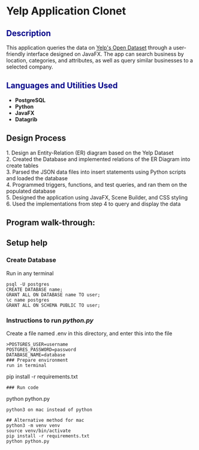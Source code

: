 <h1>Yelp Application Clonet</h1>
<!-- ### [YouTube Demonstration](https://youtu.be/7eJexJVCqJo) -->
<h2 style="color: darkblue;">Description</h2>
This application queries the data on <a href="https://business.yelp.com/data/resources/open-dataset/">Yelp's Open Dataset</a> through a user-friendly interface designed on JavaFX. The app can search business by location, categories, and attributes, as well as query similar businesses to a selected company.
<br />

<h2 style="color: darkblue;">Languages and Utilities Used</h2>

- <b>PostgreSQL</b>
- <b>Python</b>
- <b>JavaFX</b>
- <b>Datagrib</b>

<h2>Design Process</h2>
1. Design an Entity-Relation (ER) diagram based on the Yelp Dataset <br/>
2. Created the Database and implemented relations of the ER Diagram into create tables <br/>
3. Parsed the JSON data files into insert statements using Python scripts and loaded the database <br/>
4. Programmed triggers, functions, and test queries, and ran them on the populated database <br/>
5. Designed the application using JavaFX, Scene Builder, and CSS styling <br/>
6. Used the implementations from step 4 to query and display the data <br/>

<h2>Program walk-through:</h2>






## Setup help
### Create Database
Run in any terminal
~~~
psql -U postgres
CREATE DATABASE name;
GRANT ALL ON DATABASE name TO user;
\c name postgres
GRANT ALL ON SCHEMA PUBLIC TO user;
~~~
### Instructions to run *python.py*
Create a file named .env in this directory, and enter this into the file
~~~
>POSTGRES_USER=username  
POSTGRES_PASSWORD=password  
DATABASE_NAME=database
### Prepare environment
run in terminal
~~~
pip install -r requirements.txt
~~~
### Run code
~~~
python python.py
~~~
python3 on mac instead of python

## Alternative method for mac
python3 -m venv venv
source venv/bin/activate
pip install -r requirements.txt
python python.py
